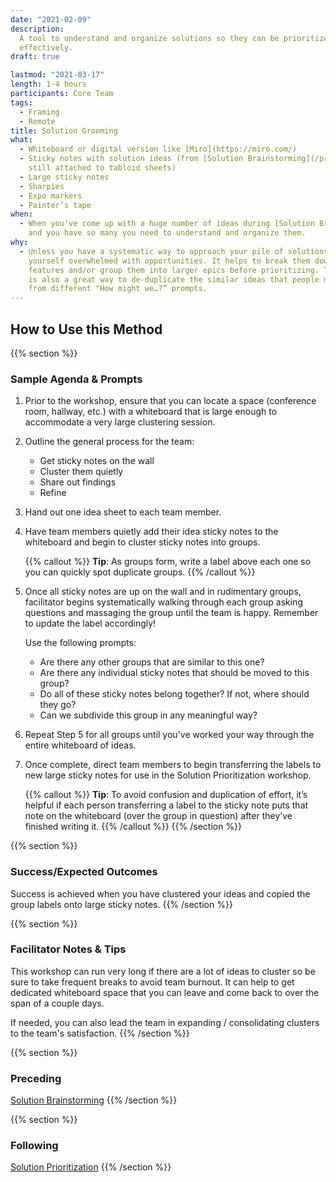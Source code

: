 ```yaml
---
date: "2021-02-09"
description:
  A tool to understand and organize solutions so they can be prioritized
  effectively.
draft: true

lastmod: "2021-03-17"
length: 1-4 hours
participants: Core Team
tags:
  - Framing
  - Remote
title: Solution Grooming
what:
  - Whiteboard or digital version like [Miro](https://miro.com/)
  - Sticky notes with solution ideas (from [Solution Brainstorming](/practices/solution-brainstorming/),
    still attached to tabloid sheets)
  - Large sticky notes
  - Sharpies
  - Expo markers
  - Painter’s tape
when:
  - When you've come up with a huge number of ideas during [Solution Brainstorming](/practices/solution-brainstorming/)
    and you have so many you need to understand and organize them.
why:
  - Unless you have a systematic way to approach your pile of solutions, you may find
    yourself overwhelmed with opportunities. It helps to break them down into smaller
    features and/or group them into larger epics before prioritizing. This activity
    is also a great way to de-duplicate the similar ideas that people may have generated
    from different "How might we…?” prompts.
---
```


## How to Use this Method

{{% section %}}

### Sample Agenda & Prompts

1. Prior to the workshop, ensure that you can locate a space (conference room, hallway, etc.) with a whiteboard that is large enough to accommodate a very large clustering session.

1. Outline the general process for the team:

   - Get sticky notes on the wall
   - Cluster them quietly
   - Share out findings
   - Refine

1. Hand out one idea sheet to each team member.

1. Have team members quietly add their idea sticky notes to the whiteboard and begin to cluster sticky notes into groups.

   {{% callout %}}
   **Tip**: As groups form, write a label above each one so you can quickly spot duplicate groups.
   {{% /callout %}}

1. Once all sticky notes are up on the wall and in rudimentary groups, facilitator begins systematically walking through each group asking questions and massaging the group until the team is happy. Remember to update the label accordingly!

   Use the following prompts:

   - Are there any other groups that are similar to this one?
   - Are there any individual sticky notes that should be moved to this group?
   - Do all of these sticky notes belong together? If not, where should they go?
   - Can we subdivide this group in any meaningful way?

1. Repeat Step 5 for all groups until you've worked your way through the entire whiteboard of ideas.

1. Once complete, direct team members to begin transferring the labels to new large sticky notes for use in the Solution Prioritization workshop.

   {{% callout %}}
   **Tip**: To avoid confusion and duplication of effort, it’s helpful if each person transferring a label to the sticky note puts that note on the whiteboard (over the group in question) after they’ve finished writing it.
   {{% /callout %}}
   {{% /section %}}

{{% section %}}

### Success/Expected Outcomes

Success is achieved when you have clustered your ideas and copied the group labels onto large sticky notes.
{{% /section %}}

{{% section %}}

### Facilitator Notes & Tips

This workshop can run very long if there are a lot of ideas to cluster so be sure to take frequent breaks to avoid team burnout. It can help to get dedicated whiteboard space that you can leave and come back to over the span of a couple days.

If needed, you can also lead the team in expanding / consolidating clusters to the team's satisfaction.
{{% /section %}}

{{% section %}}

### Preceding

[Solution Brainstorming](/practices/solution-brainstorming/)
{{% /section %}}

{{% section %}}

### Following

[Solution Prioritization](/practices/solution-prioritization/)
{{% /section %}}
